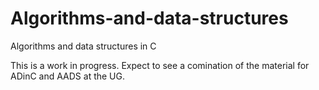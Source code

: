 # Algorithms-and-data-structures
Algorithms and data structures in C

This is a work in progress. Expect to see a comination of the material for ADinC and AADS at the UG. 
